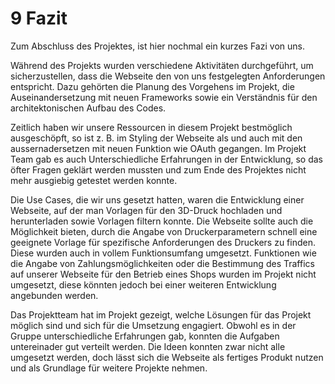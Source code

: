 # 9 Fazit

Zum Abschluss des Projektes, ist hier nochmal ein kurzes Fazi von uns.&#x20;

Während des Projekts wurden verschiedene Aktivitäten durchgeführt, um sicherzustellen, dass die Webseite den von uns festgelegten Anforderungen entspricht. Dazu gehörten die Planung des Vorgehens im Projekt, die Auseinandersetzung mit neuen Frameworks sowie ein Verständnis für den architektonischen Aufbau des Codes.&#x20;

Zeitlich haben wir unsere Ressourcen in diesem Projekt bestmöglich ausgeschöpft, so ist z. B. im Styling der Webseite als und auch mit den aussernadersetzen mit neuen Funktion wie OAuth gegangen. Im Projekt Team gab es auch Unterschiedliche Erfahrungen in der Entwicklung, so das öfter Fragen geklärt werden mussten und zum Ende des Projektes nicht mehr ausgiebig getestet werden konnte.&#x20;

Die Use Cases, die wir uns gesetzt hatten, waren die Entwicklung einer Webseite, auf der man Vorlagen für den 3D-Druck hochladen und herunterladen sowie Vorlagen filtern konnte. Die Webseite sollte auch die Möglichkeit bieten, durch die Angabe von Druckerparametern schnell eine geeignete Vorlage für spezifische Anforderungen des Druckers zu finden. Diese wurden auch in vollem Funktionsumfang umgesetzt. Funktionen wie die Angabe von Zahlungsmöglichkeiten oder die Bestimmung des Traffics auf unserer Webseite für den Betrieb eines Shops wurden im Projekt nicht umgesetzt, diese könnten jedoch bei einer weiteren Entwicklung angebunden werden.

Das Projektteam hat im Projekt gezeigt, welche Lösungen für das Projekt möglich sind und sich für die Umsetzung engagiert. Obwohl es in der Gruppe unterschiedliche Erfahrungen gab, konnten die Aufgaben untereinader gut verteilt werden. Die Ideen konnten zwar nicht alle umgesetzt werden, doch lässt sich die Webseite als fertiges Produkt nutzen und als Grundlage für weitere Projekte nehmen.

